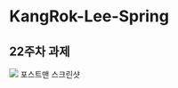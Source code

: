 # KangRok-Lee-Spring

## 22주차 과제
![](https://github.com/user-attachments/assets/3d33ad7b-0680-4d93-b479-40151d6baa19)
포스트맨 스크린샷